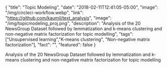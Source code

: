 {
  "title": "Topic Modeling",
  "date": "2018-02-11T12:41:05-05:00",
  "image": "/img/circleci-workflow.webp",
  "link": "https://github.com/kaumil/text_analysis",
  "image": "/img/topicmodeling_proj.png",
  "description": "Analysis of the 20 NewsGroup Dataset followed by lemmatization and k-means clustering and non-negative matrix factorization for topic modelling",
  "tags": ["Unsupervised learning","K-means clustering", "Non-negative matrix factorization"],
  "fact": "",
  "featured": false
}

Analysis of the 20 NewsGroup Dataset followed by lemmatization and k-means clustering and non-negative matrix factorization for topic modelling

